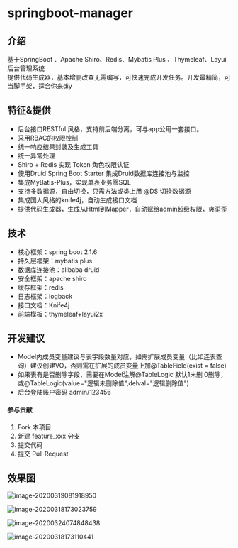 # springboot-manager

## 介绍
基于SpringBoot 、Apache Shiro、Redis、Mybatis Plus 、Thymeleaf、Layui 后台管理系统  
提供代码生成器，基本增删改查无需编写，可快速完成开发任务。开发最精简，可当脚手架，适合你来diy

## 特征&提供
- 后台接口RESTful 风格，支持前后端分离，可与app公用一套接口。
- 采用RBAC的权限控制
- 统一响应结果封装及生成工具
- 统一异常处理
- Shiro + Redis 实现 Token 角色权限认证
- 使用Druid Spring Boot Starter 集成Druid数据库连接池与监控
- 集成MyBatis-Plus，实现单表业务零SQL
- 支持多数据源，自由切换，只需方法或类上用 @DS 切换数据源
- 集成国人风格的knife4j，自动生成接口文档
- 提供代码生成器，生成从Html到Mapper，自动赋给admin超级权限，爽歪歪

## 技术
* 核心框架：spring boot 2.1.6
* 持久层框架：mybatis plus
* 数据库连接池：alibaba druid
* 安全框架：apache shiro
* 缓存框架：redis
* 日志框架：logback
* 接口文档：Knife4j
* 前端模板：thymeleaf+layui2x

## 开发建议
- Model内成员变量建议与表字段数量对应，如需扩展成员变量（比如连表查询）建议创建VO，否则需在扩展的成员变量上加@TableField(exist = false)
- 如果表有是否删除字段，需要在Model注解@TableLogic 默认1未删 0删除， 或@TableLogic(value="逻辑未删除值",delval="逻辑删除值")
- 后台登陆账户密码 admin/123456

#### 参与贡献
1. Fork 本项目
2. 新建 feature_xxx 分支
3. 提交代码
4. 提交 Pull Request


## **效果图**

![image-20200319081918950](http://tuchuang.aitangbao.com.cn/image-20200319081918950.png)

![image-20200318173023759](http://tuchuang.aitangbao.com.cn/image-20200318173023759.png)

![image-20200324074848438](http://tuchuang.aitangbao.com.cn/image-20200324074848438.png)

![image-20200318173110441](http://tuchuang.aitangbao.com.cn/image-20200318173110441.png)